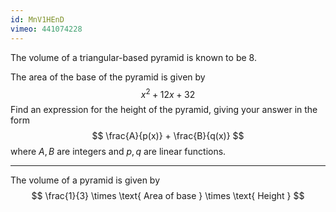 ```yaml
---
id: MnV1HEnD
vimeo: 441074228
---
```


The volume of a triangular-based pyramid is known to be $8.$

<!-- <img-caption src="/img/books/pure/polynomials/partial-fractions-1.png" height="30vh"></img-caption> -->

The area of the base of the pyramid is given by
$$
x^2 + 12x + 32
$$
Find an expression for the height of the pyramid, giving your answer in the form
$$
\frac{A}{p(x)} + \frac{B}{q(x)}
$$
where $A, B$ are integers and $p, q$ are linear functions.

---

The volume of a pyramid is given by
$$
\frac{1}{3} \times \text{ Area of base } \times \text{ Height }
$$
